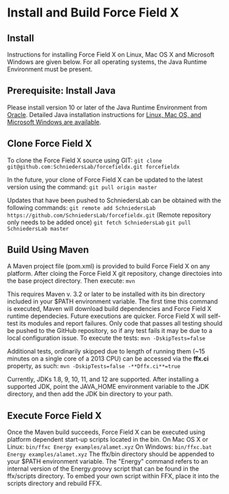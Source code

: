 # Install and Build Force Field X

## Install
Instructions for installing Force Field X on Linux, Mac OS X and Microsoft Windows are given below. For all operating systems, the Java Runtime Environment must be present.

## Prerequisite: Install Java
Please install version 10 or later of the Java Runtime Environment from [Oracle](https://www.oracle.com/java/technologies/downloads/). Detailed Java installation instructions for [Linux, Mac OS, and Microsoft Windows are available](https://docs.oracle.com/en/java/javase/16/install/overview-jdk-installation.html#GUID-8677A77F-231A-40F7-98B9-1FD0B48C346A).

## Clone Force Field X
To clone the Force Field X source using GIT:
    `git clone git@github.com:SchniedersLab/forcefieldx.git forcefieldx`

In the future, your clone of Force Field X can be updated to the latest version using the command:
    `git pull origin master`

Updates that have been pushed to SchniedersLab can be obtained with the following commands:
    `git remote add SchniedersLab https://github.com/SchniedersLab/forcefieldx.git` (Remote repository only needs to be added once)
    `git fetch SchniedersLab`
    `git pull SchniedersLab master`

## Build Using Maven
A Maven project file (pom.xml) is provided to build Force Field X on any platform. After cloing the Force Field X git repository, change directoies into the base project directory. Then execute:
    `mvn`

This requires Maven v. 3.2 or later to be installed with its bin directory included in your $PATH environment variable. The first time this command is executed, Maven will download build dependencies and Force Field X runtime dependecies. Future executions are quicker. Force Field X will self-test its modules and report failures. Only code that passes all testing should be pushed to the GitHub repository, so if any test fails it may be due to a local configuration issue. To execute the tests:
    `mvn -DskipTests=false`

Additional tests, ordinarily skipped due to length of running them (~15 minutes on a single core of a 2013 CPU) can be accessed via the **ffx.ci** property, as such:
    `mvn -DskipTests=false -**Dffx.ci**=true`

Currently, JDKs 1.8, 9, 10, 11, and 12 are supported. After installing a supported JDK, point the JAVA_HOME environment variable to the JDK directory, and then add the JDK bin directory to your path.

## Execute Force Field X
Once the Maven build succeeds, Force Field X can be executed using platform dependent start-up scripts located in the bin. On Mac OS X or Linux:
    `bin/ffxc Energy examples/alamet.xyz`
On Windows:
    `bin/ffxc.bat Energy examples/alamet.xyz`
The ffx/bin directory should be appended to your $PATH environment variable. The "Energy" command refers to an internal version of the Energy.groovy script that can be found in the ffx/scripts directory. To embed your own script within FFX, place it into the scripts directory and rebuild FFX.
